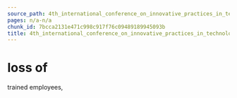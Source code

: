 ```yaml
---
source_path: 4th_international_conference_on_innovative_practices_in_technology_and_managemen.md
pages: n/a-n/a
chunk_id: 7bcca2131e471c998c917f76c09489189945093b
title: 4th_international_conference_on_innovative_practices_in_technology_and_managemen
---
```

# loss of

trained employees,
